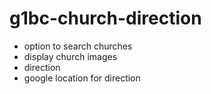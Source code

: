 # g1bc-church-direction

- option to search churches
- display church images 
- direction
- google location for direction

